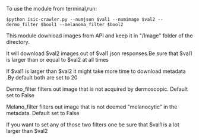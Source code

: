 To use the module from terminal,run:

```shell script
$python isic-crawler.py --numjson $val1 --numimage $val2 --dermo_filter $bool1 --melanoma_filter $bool2
```

This module download images from API and keep it in "/Image" folder of the directory.

It will download $val2 images out of $val1 json responses.Be sure that $val1 is larger than or equal to $val2 at all times

If $val1 is larger than $val2 it might take more time to download metadata .By default both are set to 20

Dermo_filter filters out image that is not acquired by dermoscopic. Default set to False

Melano_filter filters out image that is not deemed "melanocytic" in the metadata. Default set to False

If you want to set any of those two filters one be sure that $val1 is a lot larger than $val2

